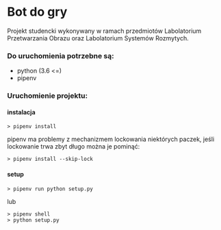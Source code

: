 # Bot do gry

Projekt studencki wykonywany w ramach przedmiotów Labolatorium Przetwarzania Obrazu oraz Labolatorium Systemów Rozmytych.


### Do uruchomienia potrzebne są:

* python (3.6 <=)
* pipenv

### Uruchomienie projektu:

#### instalacja
```
> pipenv install
```
pipenv ma problemy z mechanizmem lockowania niektórych paczek, jeśli lockowanie trwa zbyt długo można je pominąć:
```
> pipenv install --skip-lock
```

#### setup
```
> pipenv run python setup.py
```
lub
```
> pipenv shell
> python setup.py
```
